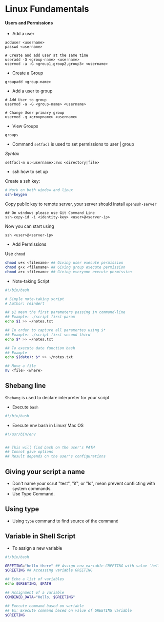# Linux Fundamentals

#### Users and Permissions

* Add a user

```
adduser <username>
passwd <username>

# Create and add user at the same time
useradd -G <group-name> <username>
usermod -a -G <group1,group2,group3> <username>
```

* Create a Group

```
groupadd <group-name>
```

* Add a user to group

```
# Add User to group
usermod -a -G <group-name> <username>

# Change User primary group
usermod -g <groupname> <username>
```

* View Groups

```
groups
```

* Command `setfacl` is used to set permissions to user | group

*Syntax*
```
setfacl-m u:<username>:rwx <directory|file>
```

* ssh how to set up

Create a ssh key:

```bash
# Work on both window and linux
ssh-keygen
```

Copy public key to remote server, your server should install `openssh-server`
```
## On windows please use Git Command Line
ssh-copy-id -i <identity-key> <user>@<server-ip>
```

Now you can start using 

```
ssh <user>@<server-ip>
```

* Add Permissions

Use `chmod`

```bash
chmod u+x <filename> ## Giving user execute permission
chmod g+x <filename> ## Giving group execute permission
chmod a+x <filename> ## Giving everyone execute permission
```

* Note-taking Script

```bash
#!/bin/bash

# Simple note-taking script
# Author: reindert

## $1 mean the first parameters passing in command-line
## Example: ./script first-param
echo $1 >> ~/notes.txt

## In order to capture all paramertes using $*
## Example: ./script first second third
echo $* >> ~/notes.txt

## To execute date function bash
## Example
echo $(date): $* >> ~/notes.txt

## Move a file
mv <file> <where>
```

## Shebang line

`Shebang` is used to declare interpreter for your script

* Execute `bash`

```bash
#!/bin/bash
```
 
* Execute env bash in Linux/ Mac OS

```bash
#!/usr/bin/env


## This will find bash on the user's PATH
## Connot give options
## Result depends on the user's configurations
```

## Giving your script a name

* Don't name your scrut "test", "if", or "ls", mean prevent conflicting with system commands.
* Use Type Command.

## Using type

* Using `type` command to find source of the command

## Variable in Shell Script

* To assign a new variable

```bash
#!/bin/bash

GREETING="hello there" ## Assign new variable GREETING with value `hello there`
$GREETING ## Accessing variable GREETING

## Echo a list of variables
echo $GREETING, $PATH

## Assignment of a variable
COMBINED_DATA="Hello, $GREETING"

## Execute command based on variable
## Ex: Execute command based on value of GREETING variable
$GREETING 
```

